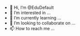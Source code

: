 - 👋 Hi, I’m @EduDefault
- 👀 I’m interested in ...
- 🌱 I’m currently learning ...
- 💞️ I’m looking to collaborate on ...
- 📫 How to reach me ...

<!---
EduDefault/EduDefault is a ✨ special ✨ repository because its `README.md` (this file) appears on your GitHub profile.
You can click the Preview link to take a look at your changes.
--->
